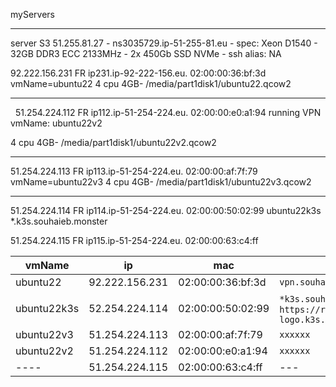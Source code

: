myServers

---

server S3 51.255.81.27 - ns3035729.ip-51-255-81.eu - spec: Xeon D1540 - 32GB DDR3 ECC 2133MHz - 2x 450Gb SSD NVMe - ssh alias: NA


92.222.156.231 FR ip231.ip-92-222-156.eu. 02:00:00:36:bf:3d vmName=ubuntu22
4 cpu 4GB- /media/part1disk1/ubuntu22.qcow2

----
 
51.254.224.112 FR ip112.ip-51-254-224.eu. 02:00:00:e0:a1:94 running VPN vmName: ubuntu22v2 

4 cpu 4GB- /media/part1disk1/ubuntu22v2.qcow2

----

51.254.224.113 FR ip113.ip-51-254-224.eu. 02:00:00:af:7f:79 vmName=ubuntu22v3
4 cpu 4GB-  /media/part1disk1/ubuntu22v3.qcow2


----

51.254.224.114 FR ip114.ip-51-254-224.eu. 02:00:00:50:02:99 
ubuntu22k3s  *.k3s.souhaieb.monster

51.254.224.115 FR ip115.ip-51-254-224.eu. 02:00:00:63:c4:ff


| vmName | ip | mac|website|
|--------|----|----|-----|
|ubuntu22|92.222.156.231|02:00:00:36:bf:3d|`vpn.souhaiebtar.xyz`|
|ubuntu22k3s|52.254.224.114|02:00:00:50:02:99|`*k3s.souhaieb.monster` , `https://rancher-logo.k3s.souhaieb.monster/`|
|ubuntu22v3|51.254.224.113|02:00:00:af:7f:79|`xxxxxx`|
|ubuntu22v2|51.254.224.112|02:00:00:e0:a1:94|`xxxxxx`|
|----|51.254.224.115|02:00:00:63:c4:ff|---|





